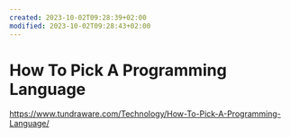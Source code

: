 ```yaml
---
created: 2023-10-02T09:28:39+02:00
modified: 2023-10-02T09:28:43+02:00
---
```


# How To Pick A Programming Language

https://www.tundraware.com/Technology/How-To-Pick-A-Programming-Language/
